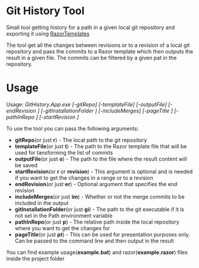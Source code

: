 # Git History Tool
Small tool getting history for a path in a given local git repository and exporting it using [RazorTemplates](https://github.com/volkovku/RazorTemplates)

The tool get all the changes between revisions or to a revision of a local git repository and pass the commits to a Razor template which then outputs the result in a given file. The commits can be filtered by a given pat in the repository.

# Usage

Usage: _GitHistory.App.exe [-gitRepo] <String> [-templateFile] <String> [-outputFile] <String> [-endRevision <String>] [-gitInstallationFolder <String>] [-includeMerges] [-pageTitle <String>] [-pathInRepo <String>] [-startRevision <String>]_

To use the tool you can pass the following arguments:

* **gitRepo**(or just **r**) - The local path to the git repository
* **templateFile**(or just **t**) - The path to the Razor template file that will be used for tansforming the list of commits
* **outputFile**(or just **o**) - The path to the file where the result content will be saved
* **startRevision**(or **r** or **revision**) - This argument is optional and is needed if you want to get the changes in a range or to a revision
* **endRevision**(or just **er**) - Optional argument that specifies the end revision
* **includeMerges**(or just **im**) - Whether or not the merge commits to be included in the output
* **gitInstallationFolder**(or just **gi**) - The path to the git executable if it is not set in the Path environment variable
* **pathInRepo**(or just **p**) - The relative path inside the local repository where you want to get the changes for
* **pageTitle**(or just **pt**) - This can be used for presentation purposes only. Can be passed to the command line and then output in the result

You can find example usage(**example.bat**) and razor(**example.razor**) files inside the project folder
